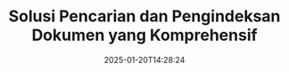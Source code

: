 ---
############################# Static ############################
layout: "family"
date:  2025-01-20T14:28:24
draft: false

product: "Search"
product_tag: "search"

lang: id

############################# Head ############################
head_title: "Pencarian Teks dan Pengindeksan Dokumen | API & Aplikasi Web Gratis"
head_description: "Lakukan pencarian teks yang efisien dan pengindeksan data pada PDF, MS Office, OpenDocument, dan format file populer lainnya menggunakan API kami atau aplikasi Pencarian Dokumen online gratis."

############################# Header ############################
title: "Solusi Pencarian dan Pengindeksan Dokumen yang Komprehensif"
description:  |
  Lakukan pencarian teks dan pengindeksan pada PDF, Microsoft Office, OpenOffice, dan banyak format file dokumen lainnya.

  Temukan informasi dengan cepat dalam koleksi dokumen besar menggunakan kemampuan pencarian teks penuh yang canggih.

  Sesuaikan fitur pencarian seperti sinonim, pencarian fuzzy, dan stemming untuk meningkatkan akurasi dan hasil.

############################# Supported Platforms ###############################
supported_platforms:
  enable: true
  head_title: "Pilih platform Anda"
  title: "Independensi Platform"
  description: "GroupDocs.Search kompatibel dengan sistem operasi dan kerangka kerja berikut:"
  details_link_title: "Pelajari lebih lanjut"

  items:
    # items loop
    - title: ".NET"
      description: GroupDocs.Search .NET 
      color: "blue"
      tag: "net"
      link: "/search/net/"
      features_link: "https://docs.groupdocs.com/search/net/system-requirements/"
      features:
          # features loop
          - rows: "3"
            content: |
                    .NET Framework 4.5 or later
      
          # features loop
          - rows: "4"
            content: |
                    Windows Desktop <br> Windows Server <br> Linux
      
          # features loop
          - rows: "3"
            content: |
                    Microsoft Visual Studio
      
          # features loop
          - rows: "1"
            content: |
                    70+ file formats
      

    # items loop
    - title: "Java"
      description: GroupDocs.Search Java
      color: "red"
      tag: "java"
      link: "/search/java/"
      features_link: "https://docs.groupdocs.com/search/java/system-requirements/"
      features:
          # features loop
          - rows: "3"
            content: |
                    Java SE 8 (1.8) or later
      
          # features loop
          - rows: "4"
            content: |
                    Windows <br> Linux <br> Mac OS
      
          # features loop
          - rows: "3"
            content: |
                   NetBeans <br> IntelliJ IDEA <br> Eclipse 
      
          # features loop
          - rows: "1"
            content: |
                    70+ file formats
      

    # items loop
    - title: "Node.js"
      description: GroupDocs.Search Node.js
      color: "green"
      tag: "nodejs-java"
      link: "/search/nodejs-java/"
      features_link: "https://docs.groupdocs.com/search/nodejs-java/system-requirements/"
      features:
          # features loop
          - rows: "3"
            content: |
                    Node.js 16+ and J2SE 8.0 (1.8)+
      
          # features loop
          - rows: "4"
            content: |
                    Windows <br> Linux <br> Mac OS
      
          # features loop
          - rows: "3"
            content: |
                    Atom <br> Visual Studio Code <br> Editor teks lainnya
      
          # features loop
          - rows: "1"
            content: |
                    70+ file formats


############################# Features ###############################
features:
  enable: true
  title: "Fitur Utama dari GroupDocs.Search"
  description: "GroupDocs.Search menyediakan alat yang kuat untuk pengindeksan dan pencarian teks dalam format dokumen populer. Permudah dan tingkatkan manajemen dokumen dengan fungsionalitas pencarian canggih."

  items:
    # items loop
    - icon: "view"
      title: "Pencarian teks yang canggih"
      content: "Lakukan pencarian teks yang cepat dan akurat di seluruh dokumen yang diindeks."

    # items loop
    - icon: "manipulate"
      title: "Opsi pencarian yang dapat disesuaikan"
      content: "Manfaatkan fitur seperti pencarian fuzzy, sinonim, dan stemming untuk hasil yang lebih tepat."

    # items loop
    - icon: "merge"
      title: "Dukungan untuk berbagai format"
      content: "Indeks dan cari konten dalam Microsoft Office, PDF, OpenOffice, dan format umum lainnya."

    # items loop
    - icon: "additional"
      title: "Pengindeksan yang efisien"
      content: "Dengan cepat membangun dan memelihara indeks untuk koleksi dokumen besar."

############################# Code samples ############################
code_samples:
  enable: true
  title: "Mencari teks dalam format dokumen populer"
  description: "GroupDocs.Search contoh kode"
  items:
    # code sample loop
    - title: "Pencarian Teks"
      content: |
       GroupDocs.Search adalah alat yang kuat untuk menemukan teks dalam dokumen. Anda dapat mencari melalui beberapa dokumen dalam berbagai format yang disimpan dalam folder tertentu. Hasil pencarian disimpan dalam folder terpisah, memungkinkan Anda untuk mengakses dan menggunakannya kembali tanpa melakukan pencarian lagi.
      samples:
        - language: "C#"
          color: "blue"
          content: |
            ```csharp {style=abap}   
            // Buat instansi dari kelas Index, tentukan folder untuk menyimpan indeks.
            Index index = new Index("\\Index Folder");

            //Tentukan jalur ke dokumen di mana pencarian akan dilakukan.
            index.Add("\\Documents Folder");

            //Buat instansi dari objek SearchOptions.
            SearchOptions options = new SearchOptions();

            //Lakukan pencarian untuk teks yang diinginkan.
            SearchResult result = index.Search("ipsum dolor", options);

            //Tangani dan proses hasil pencarian.
            if (result.DocumentCount > 0){
                Console.WriteLine("Documents: " + result.DocumentCount);
                for (int i = 0; i < result.DocumentCount; i++)
                {
                    FoundDocument document = result.GetFoundDocument(i);
                    Console.WriteLine("Document: " + document.DocumentInfo.FilePath);
                    Console.WriteLine("Found: " + document.FoundFields.Length);
                }
            }

            ```
        - language: "Java"
          color: "red"
          content: |
            ```java {style=abap}   
            // Buat instansi dari kelas Index, tentukan folder untuk menyimpan indeks.
            Index index = new Index("\\Index Folder");

            //Tentukan jalur ke dokumen di mana pencarian akan dilakukan.
            index.add("\\Documents Folder");

            //Buat instansi dari objek SearchOptions.
            SearchOptions options = new SearchOptions();

            //Lakukan pencarian untuk teks yang diinginkan.
            SearchResult result = index.search("ipsum dolor", options);

            //Tangani dan proses hasil pencarian.
            if (result.getDocumentCount() > 0){
                System.out.println("Documents: " + result.getDocumentCount());
                for (int i = 0; i < result.getDocumentCount(); i++)
                {
                    FoundDocument document = result.getFoundDocument(i);
                    System.out.println("Document: " + document.getDocumentInfo().getFilePath());
                    System.out.println("Found: " + document.getFoundFields().length);
                }
            }

            ```
        - language: "TypeScript"
          color: "green"
          content: |
            ```javascript {style=abap}   
            const searchLib = require('@groupdocs/groupdocs.search');

            // Buat instansi dari kelas Index, tentukan folder untuk menyimpan indeks.
            const index = new searchLib.Index('\\Index Folder');

            //Tentukan jalur ke dokumen di mana pencarian akan dilakukan.
            index.add('\\Documents Folder');

            //Buat instansi dari objek SearchOptions.
            const options = new searchLib.SearchOptions();

            //Lakukan pencarian untuk teks yang diinginkan.
            const result = index.search('ipsum dolor', options);

            //Tangani dan proses hasil pencarian.
            if (result.getDocumentCount() > 0){
                console.log('Documents: ' + result.getDocumentCount());
                for (int i = 0; i < result.getDocumentCount(); i++)
                {
                    const document = result.getFoundDocument(i);
                    console.log('Document: ' + document.getDocumentInfo().getFilePath());
                    console.log('Found: ' + document.getFoundFields().length);
                }
            }

            ```


############################# Supported Formats ###############################
formats:
  enable: true
  title: "Mendukung 70+ format file"
  description: "GroupDocs.Search mendukung hampir semua format file yang umum digunakan"

############################# Metrics ###############################
metrics:
  enable: true
  title: "Statistik Produk Kami"
  description: "Temukan metrik kunci yang menunjukkan kinerja, jangkauan, dan pertumbuhan kami."

  items:
    # items loop
    - number: "70+"
      title: "Format yang Didukung"
      content: "Kami menyediakan kompatibilitas dengan lebih dari 70 format dokumen populer."

    # items loop
    - number: "500k"
      title: "Unduhan NuGet"
      content: "GroupDocs.Search untuk .NET telah diunduh lebih dari 500.000 kali di NuGet."

    # items loop
    - number: "12k"
      title: "Unduhan Maven"
      content: "Pengembang Java telah mengunduh GroupDocs.Search lebih dari 12.000 kali dari Maven."

    # items loop
    - number: "150+"
      title: "Pelanggan yang Puas"
      content: "Pengembang dan bisnis terkemuka di seluruh dunia mengandalkan produk kami untuk solusi yang inovatif."


############################# Customers ###############################
customers:
  enable: true
  title: "Pelanggan Kami yang Puas"
  description: "Perpustakaan GroupDocs dipercaya oleh merek dan organisasi terkemuka di seluruh dunia."

  items:
    # items loop
    - title: "BenQ Corporation"
      logo: "benq"
      
    # items loop
    - title: "Nasdaq Stock Market"
      logo: "nasdaq"
      
    # items loop
    - title: "AT&T Inc."
      logo: "att"
      
    # items loop
    - title: "Customer logo AstraZeneca"
      logo: "astrazeneca"
      
    # items loop
    - title: "Central Bank of Argentina"
      logo: "argentinacentralbank"
      
    # items loop
    - title: "Roche Holding AG"
      logo: "roche"
      
    # items loop
    - title: "Capita"
      logo: "capita"
      
    # items loop
    - title: "Axa S.A."
      logo: "axa"
      
    # items loop
    - title: "Instructure Inc."
      logo: "instructure"
      
    # items loop
    - title: "Wipro"
      logo: "wipro"


############################# Actions ###############################
actions:
  enable: true
  title: "Mulai Perjalanan Anda Hari Ini!"
  description: "Rasakan GroupDocs.Search secara gratis di platform pilihan Anda."

  items:
    # items loop
    - title: ".NET"
      color: "blue"
      link: "/search/net/"

    # items loop
    - title: "Java"
      color: "red"
      link: "/search/java/"

    # items loop
    - title: "Node.js via Java"
      color: "green"
      link: "/search/nodejs-java/"

############################# FAQ ###############################
faq:
  enable: true
  title: "Pertanyaan yang Sering Diajukan"
  description: "Temukan jawaban atas pertanyaan umum tentang GroupDocs.Search."

  items:
    # items loop
    - question: "Apakah GroupDocs.Search memerlukan alat eksternal untuk mencari dokumen?"
      answer: "Tidak, GroupDocs.Search berfungsi sebagai solusi mandiri dan tidak memerlukan alat atau perangkat lunak tambahan seperti Adobe Acrobat atau Microsoft Office untuk melakukan pencarian."

    # items loop
    - question: "Bisakah saya menguji GroupDocs.Search sebelum membeli?"
      answer: "Ya, Anda bisa! GroupDocs.Search menawarkan uji coba gratis. Anda dapat menjelajahi fitur-fiturnya, meskipun versi uji coba mungkin menyertakan batasan seperti watermark atau fungsi yang terbatas. Untuk membuka semua fitur, Anda dapat meminta lisensi sementara gratis selama 30 hari. Pelajari lebih lanjut di halaman [lisensi sementara](https://purchase.groupdocs.com/temporary-license/)."

    # items loop
    - question: "Opsi lisensi apa yang tersedia?"
      answer: "Kami menyediakan beberapa model lisensi untuk GroupDocs.Search, yang disesuaikan dengan berbagai kebutuhan. Pilih lisensi berdasarkan ukuran tim Anda, skenario penggunaan, atau apakah Anda memerlukan SDK/API untuk distribusi klien. Untuk penggunaan yang fleksibel, pertimbangkan lisensi terukur di mana Anda membayar berdasarkan penggunaan aktual. Pelajari lebih lanjut tentang pilihan Anda di halaman [harga](https://purchase.groupdocs.com/pricing/search/net/)."

############################# App links ###############################
app_links:
  enable: true
  title: "GroupDocs.Search Aplikasi Web"
  description: "Jelajahi GroupDocs.Search dengan aplikasi web gratis kami. Lakukan pencarian teks dan pengindeksan di lebih dari 70 format file populer langsung di browser Anda—sepenuhnya gratis."

  items:
    # items loop
    - title: "GroupDocs.Search Total"
      content: "Cari dalam PDF, Excel, Word, PowerPoint, dan jenis file lainnya langsung dari browser web Anda."
      icon: "groupdocs_watermark-app"
      link: "https://products.groupdocs.app/search/total"

    # items loop
    - title: "GroupDocs.Search Word"
      content: "Unggah DOCX untuk melakukan pencarian teks lanjutan tanpa perlu menginstal perangkat lunak."
      icon: "groupdocs_words-app"
      link: "https://products.groupdocs.app/search/docx"

    # items loop
    - title: "GroupDocs.Search PDF"
      content: "Uji kemampuan pengindeksan dan pengambilan PDF pada berbagai format secara gratis."
      icon: "groupdocs_pdf-app"
      link: "https://products.groupdocs.app/search/pdf"


---